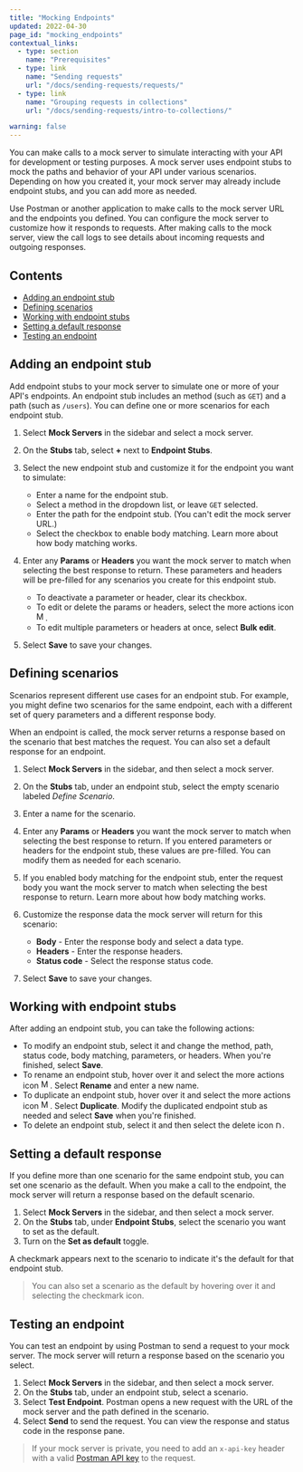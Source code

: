 ```yaml
---
title: "Mocking Endpoints"
updated: 2022-04-30
page_id: "mocking_endpoints"
contextual_links:
  - type: section
    name: "Prerequisites"
  - type: link
    name: "Sending requests"
    url: "/docs/sending-requests/requests/"
  - type: link
    name: "Grouping requests in collections"
    url: "/docs/sending-requests/intro-to-collections/"

warning: false
---
```


You can make calls to a mock server to simulate interacting with your API for development or testing purposes. A mock server uses endpoint stubs to mock the paths and behavior of your API under various scenarios. Depending on how you created it, your mock server may already include endpoint stubs, and you can add more as needed.

Use Postman or another application to make calls to the mock server URL and the endpoints you defined. You can configure the mock server to customize how it responds to requests. After making calls to the mock server, view the call logs to see details about incoming requests and outgoing responses.

## Contents

* [Adding an endpoint stub](#adding-an-endpoint-stub)
* [Defining scenarios](#defining-scenarios)
* [Working with endpoint stubs](#working-with-endpoint-stubs)
* [Setting a default response](#setting-a-default-response)
* [Testing an endpoint](#testing-an-endpoint)

## Adding an endpoint stub

Add endpoint stubs to your mock server to simulate one or more of your API's endpoints. An endpoint stub includes an method (such as `GET`) and a path (such as `/users`). You can define one or more scenarios for each endpoint stub.

1. Select **Mock Servers** in the sidebar and select a mock server.
1. On the **Stubs** tab, select **+** next to **Endpoint Stubs**.
1. Select the new endpoint stub and customize it for the endpoint you want to simulate:

    * Enter a name for the endpoint stub.
    * Select a method in the dropdown list, or leave `GET` selected.
    * Enter the path for the endpoint stub. (You can't edit the mock server URL.)
    * Select the checkbox to enable body matching. Learn more about how body matching works.

1. Enter any **Params** or **Headers** you want the mock server to match when selecting the best response to return. These parameters and headers will be pre-filled for any scenarios you create for this endpoint stub.

    * To deactivate a parameter or header, clear its checkbox.
    * To edit or delete the params or headers, select the more actions icon <img alt="More actions icon" src="https://assets.postman.com/postman-docs/icon-more-actions-v9.jpg#icon" width="16px">.
    * To edit multiple parameters or headers at once, select **Bulk edit**.

1. Select **Save** to save your changes.

## Defining scenarios

Scenarios represent different use cases for an endpoint stub. For example, you might define two scenarios for the same endpoint, each with a different set of query parameters and a different response body.

When an endpoint is called, the mock server returns a response based on the scenario that best matches the request. You can also set a default response for an endpoint.

1. Select **Mock Servers** in the sidebar, and then select a mock server.
1. On the **Stubs** tab, under an endpoint stub, select the empty scenario labeled _Define Scenario_.
1. Enter a name for the scenario.
1. Enter any **Params** or **Headers** you want the mock server to match when selecting the best response to return. If you entered parameters or headers for the endpoint stub, these values are pre-filled. You can modify them as needed for each scenario.
1. If you enabled body matching for the endpoint stub, enter the request body you want the mock server to match when selecting the best response to return. Learn more about how body matching works.
1. Customize the response data the mock server will return for this scenario:

    * **Body** - Enter the response body and select a data type.
    * **Headers** - Enter the response headers.
    * **Status code** - Select the response status code.

1. Select **Save** to save your changes.

## Working with endpoint stubs

After adding an endpoint stub, you can take the following actions:

* To modify an endpoint stub, select it and change the method, path, status code, body matching, parameters, or headers. When you're finished, select **Save**.
* To rename an endpoint stub, hover over it and select the more actions icon <img alt="More actions icon" src="https://assets.postman.com/postman-docs/icon-more-actions-v9.jpg#icon" width="16px">. Select **Rename** and enter a new name.
* To duplicate an endpoint stub, hover over it and select the more actions icon <img alt="More actions icon" src="https://assets.postman.com/postman-docs/icon-more-actions-v9.jpg#icon" width="16px">. Select **Duplicate**. Modify the duplicated endpoint stub as needed and select **Save** when you're finished.
* To delete an endpoint stub, select it and then select the delete icon <img alt="Delete icon" src="https://assets.postman.com/postman-docs/icon-delete-v9.jpg#icon" width="12px">.

## Setting a default response

If you define more than one scenario for the same endpoint stub, you can set one scenario as the default. When you make a call to the endpoint, the mock server will return a response based on the default scenario.

1. Select **Mock Servers** in the sidebar, and then select a mock server.
1. On the **Stubs** tab, under **Endpoint Stubs**, select the scenario you want to set as the default.
1. Turn on the **Set as default** toggle.

A checkmark appears next to the scenario to indicate it's the default for that endpoint stub.

> You can also set a scenario as the default by hovering over it and selecting the checkmark icon.

## Testing an endpoint

You can test an endpoint by using Postman to send a request to your mock server. The mock server will return a response based on the scenario you select.

1. Select **Mock Servers** in the sidebar, and then select a mock server.
1. On the **Stubs** tab, under an endpoint stub, select a scenario.
1. Select **Test Endpoint**. Postman opens a new request with the URL of the mock server and the path defined in the scenario.
1. Select **Send** to send the request. You can view the response and status code in the response pane.

> If your mock server is private, you need to add an `x-api-key` header with a valid [Postman API key](/docs/developer/intro-api/) to the request.
